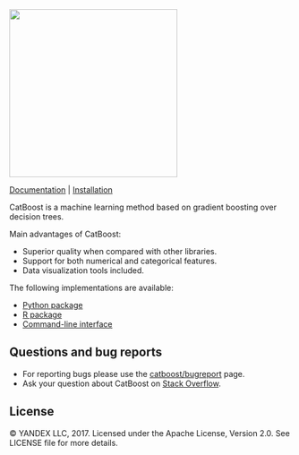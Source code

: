<img src=http://storage.mds.yandex.net/get-devtools-opensource/250854/catboost-logo.png width=300/>

[Documentation](https://tech.yandex.com/catboost/doc/dg/concepts/about-docpage/) |
[Installation](https://tech.yandex.com/catboost/doc/dg/concepts/cli-installation-docpage/)

CatBoost is a machine learning method based on gradient boosting over decision trees.

Main advantages of CatBoost:
  - Superior quality when compared with other libraries.
  - Support for both numerical and categorical features.
  - Data visualization tools included.

The following implementations are available:
  - [Python package](https://tech.yandex.com/catboost/doc/dg/concepts/python-installation-docpage/)
  - [R package](https://tech.yandex.com/catboost/doc/dg/concepts/r-installation-docpage/)
  - [Command-line interface](https://tech.yandex.com/catboost/doc/dg/concepts/cli-installation-docpage/)


Questions and bug reports
--------------
* For reporting bugs please use the [catboost/bugreport](https://github.com/catboost/catboost/issues) page.
* Ask your question about CatBoost on [Stack Overflow](https://stackoverflow.com/questions/tagged/catboost).


License
-------
© YANDEX LLC, 2017. Licensed under the Apache License, Version 2.0. See LICENSE file for more details.
